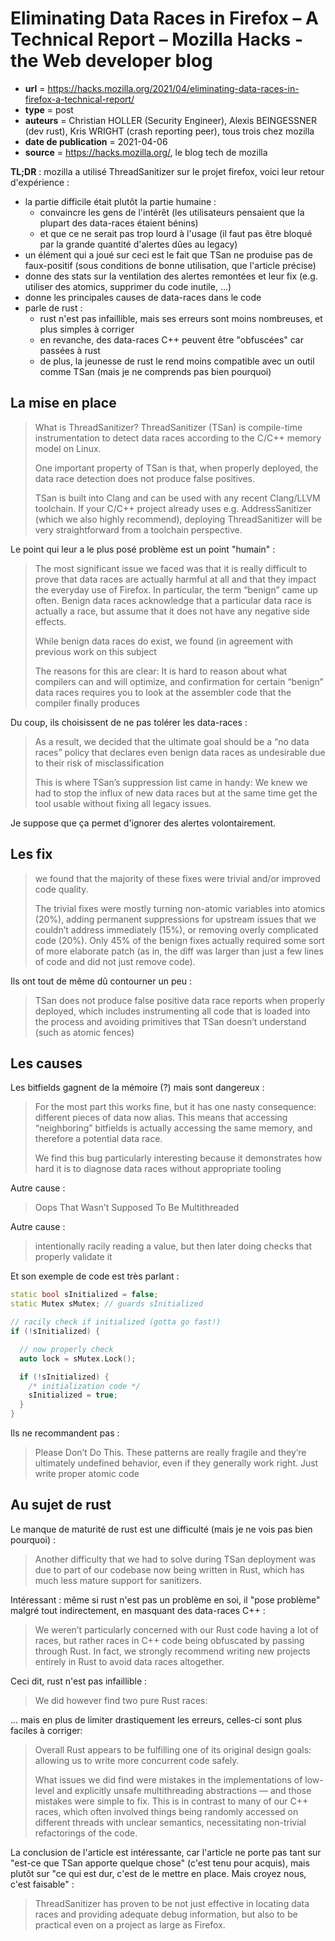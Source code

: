 # Eliminating Data Races in Firefox – A Technical Report – Mozilla Hacks - the Web developer blog

- **url** = https://hacks.mozilla.org/2021/04/eliminating-data-races-in-firefox-a-technical-report/
- **type** = post
- **auteurs** = Christian HOLLER (Security Engineer), Alexis BEINGESSNER (dev rust), Kris WRIGHT (crash reporting peer), tous trois chez mozilla
- **date de publication** = 2021-04-06
- **source** = https://hacks.mozilla.org/, le blog tech de mozilla

**TL;DR** : mozilla a utilisé ThreadSanitizer sur le projet firefox, voici leur retour d'expérience :
- la partie difficile était plutôt la partie humaine :
    - convaincre les gens de l'intérêt (les utilisateurs pensaient que la plupart des data-races étaient bénins)
    - et que ce ne serait pas trop lourd à l'usage (il faut pas être bloqué par la grande quantité d'alertes dûes au legacy)
- un élément qui a joué sur ceci est le fait que TSan ne produise pas de faux-positif (sous conditions de bonne utilisation, que l'article précise)
- donne des stats sur la ventilation des alertes remontées et leur fix (e.g. utiliser des atomics, supprimer du code inutile, ...)
- donne les principales causes de data-races dans le code
- parle de rust :
    - rust n'est pas infaillible, mais ses erreurs sont moins nombreuses, et plus simples à corriger
    - en revanche, des data-races C++ peuvent être "obfuscées" car passées à rust
    - de plus, la jeunesse de rust le rend moins compatible avec un outil comme TSan (mais je ne comprends pas bien pourquoi)


## La mise en place

> What is ThreadSanitizer? ThreadSanitizer (TSan) is compile-time instrumentation to detect data races according to the C/C++ memory model on Linux.
>
> One important property of TSan is that, when properly deployed, the data race detection does not produce false positives.
>
> TSan is built into Clang and can be used with any recent Clang/LLVM toolchain. If your C/C++ project already uses e.g. AddressSanitizer (which we also highly recommend), deploying ThreadSanitizer will be very straightforward from a toolchain perspective.

Le point qui leur a le plus posé problème est un point "humain" :

> The most significant issue we faced was that it is really difficult to prove that data races are actually harmful at all and that they impact the everyday use of Firefox. In particular, the term “benign” came up often. Benign data races acknowledge that a particular data race is actually a race, but assume that it does not have any negative side effects.
>
> While benign data races do exist, we found (in agreement with previous work on this subject
>
> The reasons for this are clear: It is hard to reason about what compilers can and will optimize, and confirmation for certain “benign” data races requires you to look at the assembler code that the compiler finally produces

Du coup, ils choisissent de ne pas tolérer les data-races :

> As a result, we decided that the ultimate goal should be a “no data races” policy that declares even benign data races as undesirable due to their risk of misclassification
> 
> This is where TSan’s suppression list came in handy: We knew we had to stop the influx of new data races but at the same time get the tool usable without fixing all legacy issues.

Je suppose que ça permet d'ignorer des alertes volontairement.

## Les fix

> we found that the majority of these fixes were trivial and/or improved code quality.
>
> The trivial fixes were mostly turning non-atomic variables into atomics (20%), adding permanent suppressions for upstream issues that we couldn’t address immediately (15%), or removing overly complicated code (20%). Only 45% of the benign fixes actually required some sort of more elaborate patch (as in, the diff was larger than just a few lines of code and did not just remove code).

Ils ont tout de même dû contourner un peu :

> TSan does not produce false positive data race reports when properly deployed, which includes instrumenting all code that is loaded into the process and avoiding primitives that TSan doesn’t understand (such as atomic fences)

## Les causes

Les bitfields gagnent de la mémoire (?) mais sont dangereux :

> For the most part this works fine, but it has one nasty consequence: different pieces of data now alias. This means that accessing “neighboring” bitfields is actually accessing the same memory, and therefore a potential data race.
>
> We find this bug particularly interesting because it demonstrates how hard it is to diagnose data races without appropriate tooling

Autre cause :

> Oops That Wasn’t Supposed To Be Multithreaded

Autre cause :

> intentionally racily reading a value, but then later doing checks that properly validate it

Et son exemple de code est très parlant :

```cpp
static bool sInitialized = false;
static Mutex sMutex; // guards sInitialized

// racily check if initialized (gotta go fast!)
if (!sInitialized) {

  // now properly check
  auto lock = sMutex.Lock();

  if (!sInitialized) {
    /* initialization code */
    sInitialized = true;
  }
}
```

Ils ne recommandent pas :

> Please Don’t Do This. These patterns are really fragile and they’re ultimately undefined behavior, even if they generally work right. Just write proper atomic code

## Au sujet de  rust

Le manque de maturité de rust est une difficulté (mais je ne vois pas bien pourquoi) :

> Another difficulty that we had to solve during TSan deployment was due to part of our codebase now being written in Rust, which has much less mature support for sanitizers.

Intéressant : même si rust n'est pas un problème en soi, il "pose problème" malgré tout indirectement, en masquant des data-races C++ :

> We weren’t particularly concerned with our Rust code having a lot of races, but rather races in C++ code being obfuscated by passing through Rust. In fact, we strongly recommend writing new projects entirely in Rust to avoid data races altogether.

Ceci dit, rust n'est pas infaillible :

> We did however find two pure Rust races:

... mais en plus de limiter drastiquement les erreurs, celles-ci sont plus faciles à corriger:

> Overall Rust appears to be fulfilling one of its original design goals: allowing us to write more concurrent code safely.
>
> What issues we did find were mistakes in the implementations of low-level and explicitly unsafe multithreading abstractions — and those mistakes were simple to fix.
> This is in contrast to many of our C++ races, which often involved things being randomly accessed on different threads with unclear semantics, necessitating non-trivial refactorings of the code.

La conclusion de l'article est intéressante, car l'article ne porte pas tant sur "est-ce que TSan apporte quelque chose" (c'est tenu pour acquis), mais plutôt sur "ce qui est dur, c'est de le mettre en place. Mais croyez nous, c'est faisable" :

> ThreadSanitizer has proven to be not just effective in locating data races and providing adequate debug information, but also to be practical even on a project as large as Firefox.
